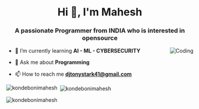 <h1 align="center">Hi 👋, I'm Mahesh </h1>
<h3 align="center">A passionate Programmer from INDIA who is interested in opensource </h3>
<img align="right" alt="Coding" src="https://raw.githubusercontent.com/anikakash/anikakash/main/assets/focus-animation.gif?raw=true">

- 🌱 I’m currently learning **AI - ML - CYBERSECURITY**

- 💬 Ask me about **Programming**

- 📫 How to reach me **djtonystark41@gmail.com**

<p><img align="left" src="https://github-readme-stats.vercel.app/api/top-langs?username=kondebonimahesh&show_icons=true&locale=en&layout=compact" alt="kondebonimahesh" /></p>

<p>&nbsp;<img align="center" src="https://github-readme-stats.vercel.app/api?username=kondebonimahesh&show_icons=true&locale=en" alt="kondebonimahesh" /></p>

<p><img align="center" src="https://github-readme-streak-stats.herokuapp.com/?user=kondebonimahesh&" alt="kondebonimahesh" /></p>
